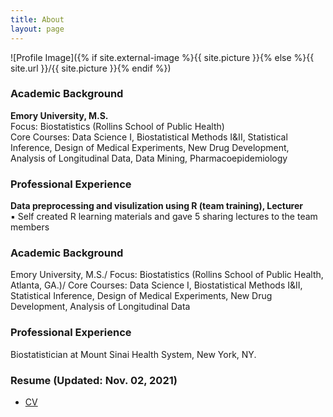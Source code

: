 ```yaml
---
title: About
layout: page
---
```

![Profile Image]({% if site.external-image %}{{ site.picture }}{% else %}{{ site.url }}/{{ site.picture }}{% endif %})


<body style="background-image:url('off-white-bg.jpg');">
<div id="academic-background" class="section level3">
<h3>Academic Background</h3>
<p><strong>Emory University, M.S.</strong><br />
Focus: Biostatistics (Rollins School of Public Health)<br />
Core Courses: Data Science I, Biostatistical Methods I&amp;II, Statistical Inference, Design of Medical Experiments, New Drug Development, Analysis of Longitudinal Data, Data Mining, Pharmacoepidemiology</p>

</div>
<div id="professional-experience" class="section level3">
<h3>Professional Experience</h3>
<p><strong>Data preprocessing and visulization using R (team training), Lecturer</strong><br />
▪ Self created R learning materials and gave 5 sharing lectures to the team members<br />




<h3>Academic Background</h3>
<p>Emory University, M.S./
    Focus: Biostatistics (Rollins School of Public Health, Atlanta, GA.)/
    Core Courses: Data Science I, Biostatistical Methods I&II, Statistical Inference, Design of Medical Experiments, New Drug Development, Analysis of Longitudinal Data<p>

<h3>Professional Experience</h3>
<p>Biostatistician at Mount Sinai Health System, New York, NY.</p>



<h3>Resume (Updated: Nov. 02, 2021)</h3>
<ul>
<li><a href="https://huoxingyue14.github.io/h/assets/Resume1.pdf"> <p>CV</p> </a></li>
</ul>
